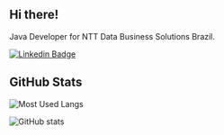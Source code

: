 <h2> Hi there! </h2> 

Java Developer for NTT Data Business Solutions Brazil.

[![Linkedin Badge](https://img.shields.io/badge/LinkedIn-0077B5?style=for-the-badge&logo=linkedin&logoColor=white&link=https://www.linkedin.com/in/gabrielnov/)](https://www.linkedin.com/in/gabrielnov/)


 
 
<h2> GitHub Stats </h2>


![Most Used Langs](https://github-readme-stats.vercel.app/api/top-langs/?username=gabrielnov&theme=tokyonight&layout=compact)

![GitHub stats](https://github-readme-stats.vercel.app/api?username=gabrielnov&show_icons=true&theme=tokyonight&layout=compact)



